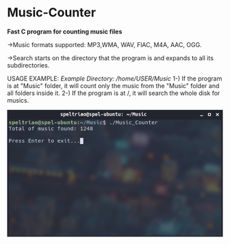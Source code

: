 # Music-Counter
<b>Fast C program for counting music files</b>

<p>->Music formats supported: MP3,WMA, WAV, FlAC, M4A, AAC, OGG.
<p>->Search starts on the directory that the program is and expands to all its subdirectories. 

USAGE EXAMPLE:
<i> Example Directory: /home/USER/Music </i>
1-) If the program is at "Music" folder, it will count only the music from the "Music" folder and all folders inside it.
2-) If the program is at /, it will search the whole disk for musics.


![ScreenShot](print.png)

